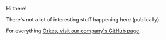 Hi there!

There's not a lot of interesting stuff happening here (publically).

For everything [Orkes, visit our company's GitHub page](https://github.com/orkes-io).
